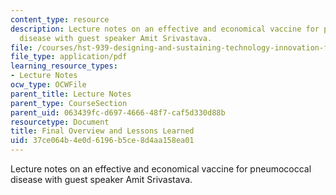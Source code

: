 ```yaml
---
content_type: resource
description: Lecture notes on an effective and economical vaccine for pneumococcal
  disease with guest speaker Amit Srivastava.
file: /courses/hst-939-designing-and-sustaining-technology-innovation-for-global-health-practice-spring-2008/37ce064b4e0d6196b5ce8d4aa158ea01_lecture14.pdf
file_type: application/pdf
learning_resource_types:
- Lecture Notes
ocw_type: OCWFile
parent_title: Lecture Notes
parent_type: CourseSection
parent_uid: 063439fc-d697-4666-48f7-caf5d330d88b
resourcetype: Document
title: Final Overview and Lessons Learned
uid: 37ce064b-4e0d-6196-b5ce-8d4aa158ea01
---
```

Lecture notes on an effective and economical vaccine for pneumococcal disease with guest speaker Amit Srivastava.

